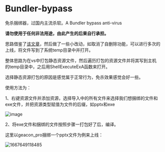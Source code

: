 # Bundler-bypass

免杀捆绑器，过国内主流杀软。A Bundler bypass anti-virus

**请勿使用于任何非法用途，由此产生的后果自行承担。**

思路借鉴了[该文章](https://forum.butian.net/share/1778)，然后做了一些小改动，如取消了自删除功能，可以进行多次的上线，将文件写到了系统temp目录中并打开。

整体思路为在vs中打包静态资源文件，然后遍历打包的资源文件并将其写到主机的temp目录中，之后用ShellExecuteExA函数来打开。

选择静态资源打包的原因是感觉属于正常行为，免杀效果感觉会好一些。

使用方法为：

1、右键资源文件并添加资源，选择导入中的所有文件来选择我们想捆绑的文件和exe文件，并把资源类型赋值为文件的后缀，如pptx和exe

![image](https://user-images.githubusercontent.com/48757788/200118397-1a05cf8d-bb7e-4e63-94e0-5e11bf2f7df1.png)

2、将exe文件和捆绑的文件按照步骤一打包好了后，编译。

这里以geacon_pro捆绑一个pptx文件为例来上线：

![1667649118485](https://user-images.githubusercontent.com/48757788/200118502-94241fb7-526c-41c4-92b1-b6c9375223f7.jpg)





